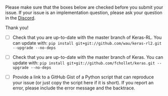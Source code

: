Please make sure that the boxes below are checked before you submit your issue. If your issue is an implementation question, please ask your question in the [Discord](https://discord.gg/FfRgSU).

Thank you!

- [ ] Check that you are up-to-date with the master branch of Keras-RL. You can update with:
`pip install git+git://github.com/wau/keras-rl2.git --upgrade --no-deps`

- [ ] Check that you are up-to-date with the master branch of Keras. You can update with:
`pip install git+git://github.com/fchollet/keras.git --upgrade --no-deps`

- [ ] Provide a link to a GitHub Gist of a Python script that can reproduce your issue (or just copy the script here if it is short). If you report an error, please include the error message and the backtrace.
